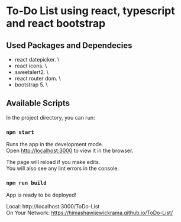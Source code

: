 # To-Do List using react, typescript and react bootstrap

## Used Packages and Dependecies

- react datepicker. \
- react icons. \
- sweetalert2. \
- react router dom. \
- bootstrap 5. \

## Available Scripts

In the project directory, you can run:

### `npm start`

Runs the app in the development mode.\
Open [http://localhost:3000](http://localhost:3000) to view it in the browser.

The page will reload if you make edits.\
You will also see any lint errors in the console.

### `npm run build`

App is ready to be deployed!

Local:            http://localhost:3000/ToDo-List \
On Your Network:  https://himashawijewickrama.github.io/ToDo-List/
